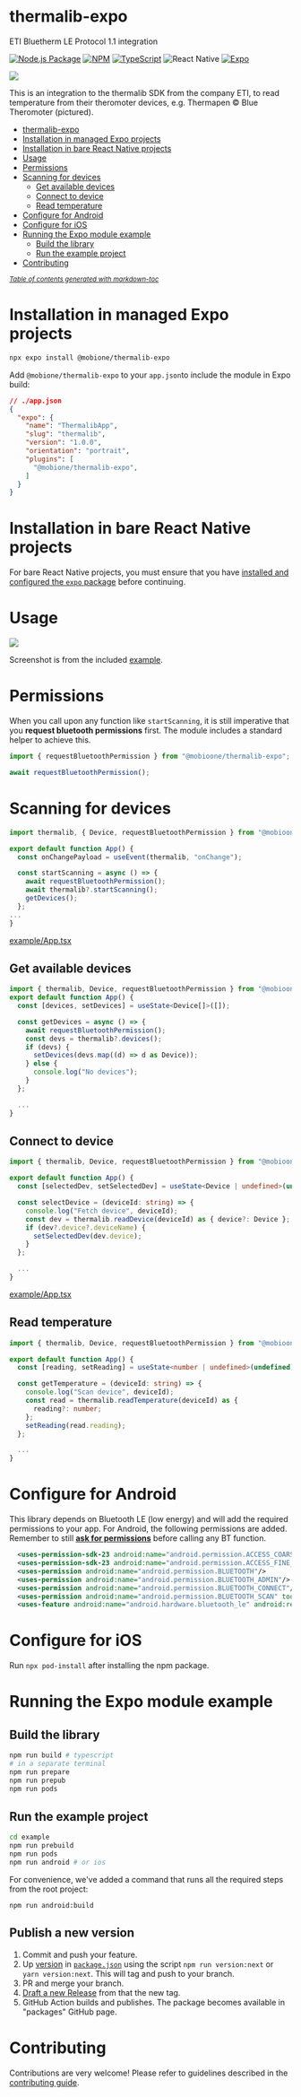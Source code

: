 # thermalib-expo

ETI Bluetherm LE Protocol 1.1 integration

[![Node.js Package](https://github.com/MobiDevel/thermalib-expo/actions/workflows/npm-publish.yml/badge.svg)](https://github.com/MobiDevel/thermalib-expo/actions/workflows/npm-publish.yml) [![NPM](https://img.shields.io/badge/NPM-%23000000.svg?style=for-the-badge&logo=npm&logoColor=white)](https://www.npmjs.com/package/@mobione/thermalib-expo/) [![TypeScript](https://img.shields.io/badge/typescript-%23007ACC.svg?style=for-the-badge&logo=typescript&logoColor=white)](https://www.typescriptlang.org/) ![React Native](https://img.shields.io/badge/react_native-%2320232a.svg?style=for-the-badge&logo=react&logoColor=%2361DAFB) [![Expo](https://img.shields.io/badge/expo-blue?style=for-the-badge&logo=expo&logoColor=white)](https://expo.dev)

![](assets/20250107_121252_thermapen-blue-thermometer.jpg)

This is an integration to the thermalib SDK from the company ETI, to read temperature from their theromoter devices, e.g. Thermapen © Blue Theromoter (pictured).

- [thermalib-expo](#thermalib-expo)
- [Installation in managed Expo projects](#installation-in-managed-expo-projects)
- [Installation in bare React Native projects](#installation-in-bare-react-native-projects)
- [Usage](#usage)
- [Permissions](#permissions)
- [Scanning for devices](#scanning-for-devices)
  - [Get available devices](#get-available-devices)
  - [Connect to device](#connect-to-device)
  - [Read temperature](#read-temperature)
- [Configure for Android](#configure-for-android)
- [Configure for iOS](#configure-for-ios)
- [Running the Expo module example](#running-the-expo-module-example)
  - [Build the library](#build-the-library)
  - [Run the example project](#run-the-example-project)
- [Contributing](#contributing)

<small><i><a href='http://ecotrust-canada.github.io/markdown-toc/'>Table of contents generated with markdown-toc</a></i></small>

# Installation in managed Expo projects

```bash
npx expo install @mobione/thermalib-expo
```

Add `@mobione/thermalib-expo` to your `app.json`to include the module in Expo build:

```json
// ./app.json
{
  "expo": {
    "name": "ThermalibApp",
    "slug": "thermalib",
    "version": "1.0.0",
    "orientation": "portrait",
    "plugins": [
      "@mobione/thermalib-expo",
    ]
  }
}
```

# Installation in bare React Native projects

For bare React Native projects, you must ensure that you have [installed and configured the `expo` package](https://docs.expo.dev/bare/installing-expo-modules/) before continuing.

# Usage

![](assets/thermalib_example.jpg)

Screenshot is from the included [example](./example/App.tsx).

# Permissions

When you call upon any function like `startScanning`, it is still imperative that you **request bluetooth permissions** first. The module includes a standard helper to achieve this.

```typescript
import { requestBluetoothPermission } from "@mobioone/thermalib-expo";

await requestBluetoothPermission();
```

# Scanning for devices

```typescript
import thermalib, { Device, requestBluetoothPermission } from "@mobioone/thermalib-expo";

export default function App() {
  const onChangePayload = useEvent(thermalib, "onChange");

  const startScanning = async () => {
    await requestBluetoothPermission();
    await thermalib?.startScanning();
    getDevices();
  };
...
}
```

[example/App.tsx](./example/App.tsx)

## Get available devices

```typescript
import { thermalib, Device, requestBluetoothPermission } from "@mobioone/thermalib-expo";
export default function App() {
  const [devices, setDevices] = useState<Device[]>([]);

  const getDevices = async () => {
    await requestBluetoothPermission();
    const devs = thermalib?.devices();
    if (devs) {
      setDevices(devs.map((d) => d as Device));
    } else {
      console.log("No devices");
    }
  };

  ...
}
```

## Connect to device

```typescript
import { thermalib, Device, requestBluetoothPermission } from "@mobioone/thermalib-expo";

export default function App() {
  const [selectedDev, setSelectedDev] = useState<Device | undefined>(undefined);

  const selectDevice = (deviceId: string) => {
    console.log("Fetch device", deviceId);
    const dev = thermalib.readDevice(deviceId) as { device?: Device };
    if (dev?.device?.deviceName) {
      setSelectedDev(dev.device);
    }
  };

  ...
}
```

[example/App.tsx](./example/App.tsx)

## Read temperature

```typescript
import { thermalib, Device, requestBluetoothPermission } from "@mobioone/thermalib-expo";

export default function App() {
  const [reading, setReading] = useState<number | undefined>(undefined);

  const getTemperature = (deviceId: string) => {
    console.log("Scan device", deviceId);
    const read = thermalib.readTemperature(deviceId) as {
      reading?: number;
    };
    setReading(read.reading);
  };

  ...
}
```

# Configure for Android

This library depends on Bluetooth LE (low energy) and will add the required permissions to your app. For Android, the following permissions are added. Remember to still [**ask for permissions**](#permissions) before calling any BT function.

```xml
  <uses-permission-sdk-23 android:name="android.permission.ACCESS_COARSE_LOCATION"/>
  <uses-permission-sdk-23 android:name="android.permission.ACCESS_FINE_LOCATION"/>
  <uses-permission android:name="android.permission.BLUETOOTH"/>
  <uses-permission android:name="android.permission.BLUETOOTH_ADMIN"/>
  <uses-permission android:name="android.permission.BLUETOOTH_CONNECT"/>
  <uses-permission android:name="android.permission.BLUETOOTH_SCAN" tools:targetApi="31"/>
  <uses-feature android:name="android.hardware.bluetooth_le" android:required="true"/>
```

# Configure for iOS

Run `npx pod-install` after installing the npm package.

# Running the Expo module example

## Build the library

```bash
npm run build # typescript
# in a separate terminal
npm run prepare
npm run prepub
npm run pods
```

## Run the example project

```bash
cd example
npm run prebuild
npm run pods
npm run android # or ios

```

For convenience, we've added a command that runs all the required steps from the root project:

`npm run android:build`

## Publish a new version

1. Commit and push your feature.
2. Up [version](https://docs.npmjs.com/about-semantic-versioning) in [`package.json`](./package.json) using the script `npm run version:next` or `yarn version:next`. This will tag and push to your branch.
3. PR and merge your branch.
4. [Draft a new Release](https://github.com/MobiDevel/thermalib-expo/releases) from that the new tag.
5. GitHub Action builds and publishes. The package becomes available in "packages" GitHub page.

# Contributing

Contributions are very welcome! Please refer to guidelines described in the [contributing guide](https://github.com/expo/expo#contributing).
